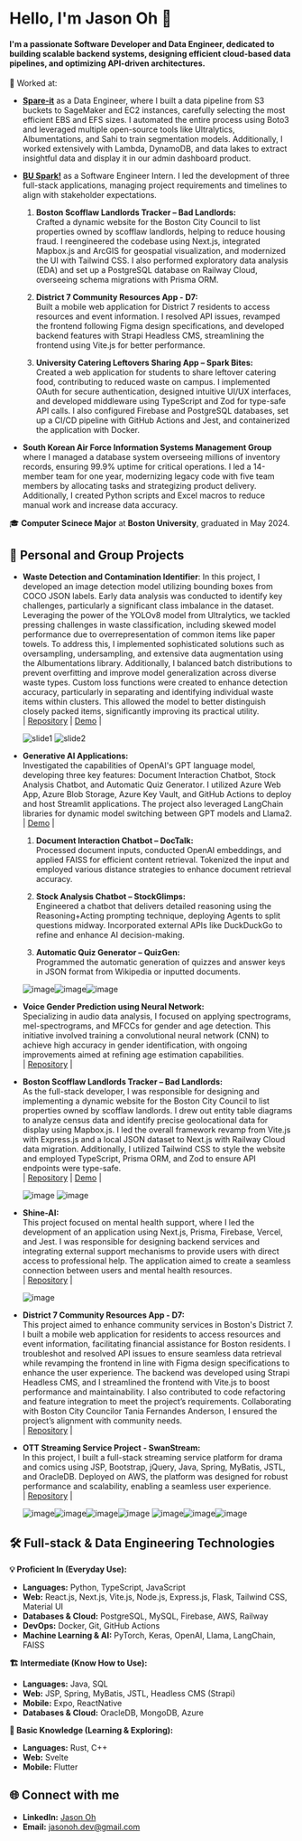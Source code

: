 # Hello, I'm Jason Oh 👋

#### I'm a passionate Software Developer and Data Engineer, dedicated to building scalable backend systems, designing efficient cloud-based data pipelines, and optimizing API-driven architectures.

💼 Worked at:
- [**Spare-it**](https://www.linkedin.com/company/spareit/) as a Data Engineer, where I built a data pipeline from S3 buckets to SageMaker and EC2 instances, carefully selecting the most efficient EBS and EFS sizes. I automated the entire process using Boto3 and leveraged multiple open-source tools like Ultralytics, Albumentations, and Sahi to train segmentation models. Additionally, I worked extensively with Lambda, DynamoDB, and data lakes to extract insightful data and display it in our admin dashboard product.
- [**BU Spark!**](https://www.bu.edu/spark/) as a Software Engineer Intern. I led the development of three full-stack applications, managing project requirements and timelines to align with stakeholder expectations.

  1. **Boston Scofflaw Landlords Tracker – Bad Landlords:**  
     Crafted a dynamic website for the Boston City Council to list properties owned by scofflaw landlords, helping to reduce housing fraud. I reengineered the codebase using Next.js, integrated Mapbox.js and ArcGIS for geospatial visualization, and modernized the UI with Tailwind CSS. I also performed exploratory data analysis (EDA) and set up a PostgreSQL database on Railway Cloud, overseeing schema migrations with Prisma ORM.

  2. **District 7 Community Resources App - D7:**  
     Built a mobile web application for District 7 residents to access resources and event information. I resolved API issues, revamped the frontend following Figma design specifications, and developed backend features with Strapi Headless CMS, streamlining the frontend using Vite.js for better performance.

  3. **University Catering Leftovers Sharing App – Spark Bites:**  
     Created a web application for students to share leftover catering food, contributing to reduced waste on campus. I implemented OAuth for secure authentication, designed intuitive UI/UX interfaces, and developed middleware using TypeScript and Zod for type-safe API calls. I also configured Firebase and PostgreSQL databases, set up a CI/CD pipeline with GitHub Actions and Jest, and containerized the application with Docker.
- **South Korean Air Force Information Systems Management Group** where I managed a database system overseeing millions of inventory records, ensuring 99.9% uptime for critical operations. I led a 14-member team for one year, modernizing legacy code with five team members by allocating tasks and strategizing product delivery. Additionally, I created Python scripts and Excel macros to reduce manual work and increase data accuracy.

🎓 **Computer Scinece Major** at **Boston University**, graduated in May 2024.

## 🚀 Personal and Group Projects

- **Waste Detection and Contamination Identifier**: In this project, I developed an image detection model utilizing bounding boxes from COCO JSON labels. Early data analysis was conducted to identify key challenges, particularly a significant class imbalance in the dataset. Leveraging the power of the YOLOv8 model from Ultralytics, we tackled pressing challenges in waste classification, including skewed model performance due to overrepresentation of common items like paper towels. To address this, I implemented sophisticated solutions such as oversampling, undersampling, and extensive data augmentation using the Albumentations library. Additionally, I balanced batch distributions to prevent overfitting and improve model generalization across diverse waste types. Custom loss functions were created to enhance detection accuracy, particularly in separating and identifying individual waste items within clusters. This allowed the model to better distinguish closely packed items, significantly improving its practical utility.  
  | [Repository](https://github.com/BU-Spark/ml-spare-it-contamination/tree/dev) | [Demo](https://huggingface.co/spaces/jasonoh/spare-it) |
  
  ![slide1](https://github.com/jasonoh1998/jasonoh1998/assets/92873161/758c9e1d-3055-4132-95ec-42eb545fd19e) ![slide2](https://github.com/jasonoh1998/jasonoh1998/assets/92873161/e3794708-6f46-4a83-85ad-d14ec330fc9a)

- **Generative AI Applications:**  
  Investigated the capabilities of OpenAI's GPT language model, developing three key features: Document Interaction Chatbot, Stock Analysis Chatbot, and Automatic Quiz Generator. I utilized Azure Web App, Azure Blob Storage, Azure Key Vault, and GitHub Actions to deploy and host Streamlit applications. The project also leveraged LangChain libraries for dynamic model switching between GPT models and Llama2.  
  | [Demo](https://jasonoh-genai.azurewebsites.net/) |

  1. **Document Interaction Chatbot – DocTalk:**  
     Processed document inputs, conducted OpenAI embeddings, and applied FAISS for efficient content retrieval. Tokenized the input and employed various distance strategies to enhance document retrieval accuracy.

  2. **Stock Analysis Chatbot – StockGlimps:**  
     Engineered a chatbot that delivers detailed reasoning using the Reasoning+Acting prompting technique, deploying Agents to split questions midway. Incorporated external APIs like DuckDuckGo to refine and enhance AI decision-making.

  3. **Automatic Quiz Generator – QuizGen:**  
     Programmed the automatic generation of quizzes and answer keys in JSON format from Wikipedia or inputted documents.
     
  ![image](https://github.com/user-attachments/assets/0da1f872-ce8e-4423-b98f-ace3f6a0aad5)![image](https://github.com/user-attachments/assets/4a8eaf23-c02c-4607-bd85-6b8b6a9eff41)![image](https://github.com/user-attachments/assets/a7eea3e3-f912-4555-bde0-009b5db87820)

- **Voice Gender Prediction using Neural Network:**  
  Specializing in audio data analysis, I focused on applying spectrograms, mel-spectrograms, and MFCCs for gender and age detection. This initiative involved training a convolutional neural network (CNN) to achieve high accuracy in gender identification, with ongoing improvements aimed at refining age estimation capabilities.  
  | [Repository](https://github.com/jasonoh1998/audio-cnn-project) |

- **Boston Scofflaw Landlords Tracker – Bad Landlords:**  
  As the full-stack developer, I was responsible for designing and implementing a dynamic website for the Boston City Council to list properties owned by scofflaw landlords. I drew out entity table diagrams to analyze census data and identify precise geolocational data for display using Mapbox.js. I led the overall framework revamp from Vite.js with Express.js and a local JSON dataset to Next.js with Railway Cloud data migration. Additionally, I utilized Tailwind CSS to style the website and employed TypeScript, Prisma ORM, and Zod to ensure API endpoints were type-safe.  
  | [Repository](https://github.com/BU-Spark/se-bad-landlords/tree/dev) | [Demo](https://deploy-preview-20--bad-landlords-qa.netlify.app/map) |
  
  ![image](https://github.com/jasonoh1998/jasonoh1998/assets/92873161/e1030195-894e-4e7b-b1a3-995bc2331d20) ![image](https://github.com/jasonoh1998/jasonoh1998/assets/92873161/53cd8ec6-bfac-4077-a172-102e4cccf80d)

- **Shine-AI:**  
  This project focused on mental health support, where I led the development of an application using Next.js, Prisma, Firebase, Vercel, and Jest. I was responsible for designing backend services and integrating external support mechanisms to provide users with direct access to professional help. The application aimed to create a seamless connection between users and mental health resources.  
  | [Repository](https://github.com/BU-Spark/se-shine-ai) |
  
  ![image](https://github.com/jasonoh1998/jasonoh1998/assets/92873161/b70137f8-baf2-4c0a-9ed0-486a44dc609a)

- **District 7 Community Resources App - D7:**  
  This project aimed to enhance community services in Boston's District 7. I built a mobile web application for residents to access resources and event information, facilitating financial assistance for Boston residents. I troubleshot and resolved API issues to ensure seamless data retrieval while revamping the frontend in line with Figma design specifications to enhance the user experience. The backend was developed using Strapi Headless CMS, and I streamlined the frontend with Vite.js to boost performance and maintainability. I also contributed to code refactoring and feature integration to meet the project’s requirements. Collaborating with Boston City Councilor Tania Fernandes Anderson, I ensured the project’s alignment with community needs.  
  | [Repository](https://github.com/BU-Spark/se-d7-dashboard) |

- **OTT Streaming Service Project - SwanStream:**  
  In this project, I built a full-stack streaming service platform for drama and comics using JSP, Bootstrap, jQuery, Java, Spring, MyBatis, JSTL, and OracleDB. Deployed on AWS, the platform was designed for robust performance and scalability, enabling a seamless user experience.  
  | [Repository](https://github.com/jasonoh1998/swan_stream) |

  ![image](https://github.com/user-attachments/assets/31529598-a206-41d1-88f4-bdea64f945b4)![image](https://github.com/user-attachments/assets/d108642b-b2e7-4b49-bf5a-ae6d3a6e2605)![image](https://github.com/user-attachments/assets/045605d3-8c64-4a26-81d5-8b3f0b719307)![image](https://github.com/user-attachments/assets/07be2f69-293f-40b0-a91e-475f38194bdd)
  ![image](https://github.com/user-attachments/assets/9f987e60-9836-4dab-b574-5a9ee04b01a9)![image](https://github.com/user-attachments/assets/bc62b024-4e7d-458f-a14b-60d025a88719)![image](https://github.com/user-attachments/assets/ae0a6fe3-8342-4223-adbb-c4043067cd21)

## 🛠 Full-stack & Data Engineering Technologies

**💡 Proficient In (Everyday Use):**

- **Languages:** Python, TypeScript, JavaScript
- **Web:** React.js, Next.js, Vite.js, Node.js, Express.js, Flask, Tailwind CSS, Material UI
- **Databases & Cloud:** PostgreSQL, MySQL, Firebase, AWS, Railway
- **DevOps:** Docker, Git, GitHub Actions
- **Machine Learning & AI:** PyTorch, Keras, OpenAI, Llama, LangChain, FAISS

**🏗 Intermediate (Know How to Use):**

- **Languages:** Java, SQL
- **Web:** JSP, Spring, MyBatis, JSTL, Headless CMS (Strapi)
- **Mobile:** Expo, ReactNative
- **Databases & Cloud:** OracleDB, MongoDB, Azure

**🌱 Basic Knowledge (Learning & Exploring):**
- **Languages:** Rust, C++
- **Web:** Svelte
- **Mobile:** Flutter

## 🌐 Connect with me
- **LinkedIn:** [Jason Oh](https://www.linkedin.com/in/cheolminoh/)
- **Email:** jasonoh.dev@gmail.com
